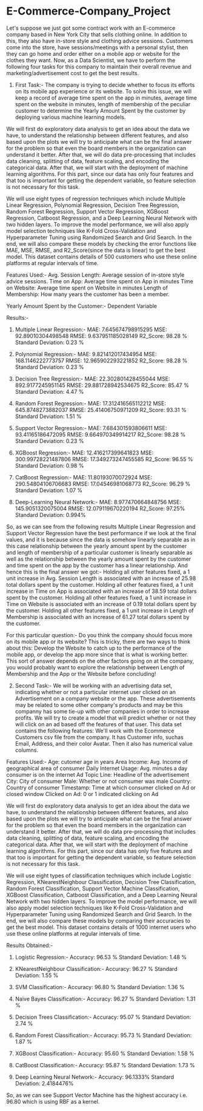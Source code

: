 # E-Commerce-Company_Project

Let's suppose we just got some contract work with an E-commerce company based in New York City that sells clothing online. In addition to this, they also have in-store style and clothing advice sessions. Customers come into the store, have sessions/meetings with a personal stylist, then they can go home and order either on a mobile app or website for the clothes they want. Now, as a Data Scientist, we have to perform the following four tasks for this company to maintain their overall revenue and marketing/advertisement cost to get the best results.


1. First Task:- The company is trying to decide whether to focus its efforts on its mobile app experience or its website. To solve this issue, we will keep a record of average time spent on the app in minutes, average time spent on the website in minutes, length of membership of the peculiar customer to determine the Yearly Amount Spent by the customer by deploying various machine learning models. 

We will first do exploratory data analysis to get an idea about the data we have, to understand the relationship between different features, and also based upon the plots we will try to anticipate what can be the final answer for the problem so that even the board members in the organization can understand it better. After that, we will do data pre-processing that includes data cleaning, splitting of data, feature scaling, and encoding the categorical data. After that, we will start with the deployment of machine learning algorithms. For this part, since our data has only four features and that too is important for getting the dependent variable, so feature selection is not necessary for this task.

We will use eight types of regression techniques which include Multiple Linear Regression, Polynomial Regression, Decision Tree Regression, Random Forest Regression, Support Vector Regression, XGBoost Regression, Catboost Regression, and a Deep Learning Neural Network with two hidden layers. To improve the model performance, we will also apply model selection techniques like K-Fold Cross-Validation and Hyperparameter Tuning using Randomized Search and Grid Search. In the end, we will also compare these models by checking the error functions like MAE, MSE, RMSE, and R2_Score(since the data is linear) to get the best model. This dataset contains details of 500 customers who use these online platforms at regular intervals of time. 

Features Used:-
Avg. Session Length: Average session of in-store style advice sessions.
Time on App: Average time spent on App in minutes
Time on Website: Average time spent on Website in minutes
Length of Membership: How many years the customer has been a member.

Yearly Amount Spent by the Customer:- Dependent Variable

Results:-

1. Multiple Linear Regression:-
MAE: 7.645674798915295
MSE: 92.89010304498548
RMSE: 9.637951185028149
R2_Score: 98.28 %
Standard Deviation: 0.23 %

2. Polynomial Regression:-
MAE: 9.821412017434954
MSE: 168.1146222773757
RMSE: 12.965902293221852
R2_Score: 98.28 %
Standard Deviation: 0.23 %

3. Decision Tree Regression:-
MAE: 22.302801428455044
MSE: 892.9177245951145
RMSE: 29.881728942534675
R2_Score: 85.47 %
Standard Deviation: 4.47 %

4. Random Forest Regression:-
MAE: 17.312416565112212
MSE: 645.8748273882037
RMSE: 25.41406750971209
R2_Score: 93.31 %
Standard Deviation: 1.51 %

5. Support Vector Regression:-
MAE: 7.684301593806611
MSE: 93.41165186472095
RMSE: 9.664970349914217
R2_Score: 98.28 %
Standard Deviation: 0.23 %

6. XGBoost Regression:-
MAE: 12.416217399641823
MSE: 300.99728221487806
RMSE: 17.349273247455585
R2_Score: 96.55 %
Standard Deviation: 0.98 %

7. CatBoost Regression:-
MAE: 11.80193070072924
MSE: 290.54804106706683
RMSE: 17.04546981068773
R2_Score: 96.29 %
Standard Deviation: 1.07 %

8. Deep-Learning Neural Network:-
MAE: 8.977470664848756
MSE: 145.9051320075004
RMSE: 12.079119670220194
R2_Score: 97.25%
Standard Deviation: 0.994%


So, as we can see from the following results Multiple Linear Regression and Support Vector Regression have the best performance if we look at the final values, and it is because since the data is somehow linearly separable as in this case relationship between the yearly amount spent by the customer and length of membership of a particular customer is linearly separable as well as the relationship between the yearly amount spent by the customer and time spent on the app by the customer has a linear relationship.
And hence this is the final answer we got:-
Holding all other features fixed, a 1 unit increase in Avg. Session Length is associated with an increase of 25.98 total dollars spent by the customer.
Holding all other features fixed, a 1 unit increase in Time on App is associated with an increase of 38.59 total dollars spent by the customer.
Holding all other features fixed, a 1 unit increase in Time on Website is associated with an increase of 0.19 total dollars spent by the customer.
Holding all other features fixed, a 1 unit increase in Length of Membership is associated with an increase of 61.27 total dollars spent by the customer.

For this particular question:- Do you think the company should focus more on its mobile app or its website?
This is tricky, there are two ways to think about this: Develop the Website to catch up to the performance of the mobile app, or develop the app more since that is what is working better. This sort of answer depends on the other factors going on at the company, you would probably want to explore the relationship between Length of Membership and the App or the Website before concluding!


2. Second Task:- We will be working with an advertising data set, indicating whether or not a particular internet user clicked on an Advertisement on a company website or the app. These advertisements may be related to some other company's products and may be this companny has some tie-up with other companies in order to increase profits. We will try to create a model that will predict whether or not they will click on an ad based off the features of that user.  This data set contains the following features:  We'll work with the Ecommerce Customers csv file from the company. It has Customer info, suchas Email, Address, and their color Avatar. Then it also has numerical value columns.

Features Used:-
Age: cutomer age in years 
Area Income: Avg. Income of geographical area of consumer 
Daily Internet Usage: Avg. minutes a day consumer is on the internet 
Ad Topic Line: Headline of the advertisement 
City: City of consumer 
Male: Whether or not consumer was male 
Country: Country of consumer 
Timestamp: Time at which consumer clicked on Ad or closed window 
Clicked on Ad: 0 or 1 indicated clicking on Ad

We will first do exploratory data analysis to get an idea about the data we have, to understand the relationship between different features, and also based upon the plots we will try to anticipate what can be the final answer for the problem so that even the board members in the organization can understand it better. After that, we will do data pre-processing that includes data cleaning, splitting of data, feature scaling, and encoding the categorical data. After that, we will start with the deployment of machine learning algorithms. For this part, since our data has only five features and that too is important for getting the dependent variable, so feature selection is not necessary for this task.

We will use eight types of classification techniques which include Logistic Regression, KNearestNeighbour Classification, Decision Tree Classification, Random Forest Classification, Support Vector Machine Classification, XGBoost Classification, Catboost Classification, and a Deep Learning Neural Network with two hidden layers. To improve the model performance, we will also apply model selection techniques like K-Fold Cross-Validation and Hyperparameter Tuning using Randomized Search and Grid Search. In the end, we will also compare these models by comparing their accuracies to get the best model. This dataset contains details of 1000 internet users who use these online platforms at regular intervals of time. 

Results Obtained:-

1. Logistic Regression:-
Accuracy: 96.53 %
Standard Deviation: 1.48 %

2. KNearestNeighbour Classification:-
Accuracy: 96.27 %
Standard Deviation: 1.55 %

3. SVM Classification:-
Accuracy: 96.80 %
Standard Deviation: 1.36 %

4. Naive Bayes Classification:-
Accuracy: 96.27 %
Standard Deviation: 1.31 %

5. Decision Trees Classification:-
Accuracy: 95.07 %
Standard Deviation: 2.74 %

6. Random Forest Classification:-
Accuracy: 95.73 %
Standard Deviation: 1.87 %

7. XGBoost Classification:-
Accuracy: 95.60 %
Standard Deviation: 1.58 %

8. CatBoost Classification:-
Accuracy: 95.87 %
Standard Deviation: 1.73 %

9. Deep Learning Neural Network:-
Accuracy: 96.1333%
Standard Deviation: 2.4184476%

So, as we can see Support Vector Machine has the highest accuracy i.e. 96.80 which is using RBF as a kernel.
